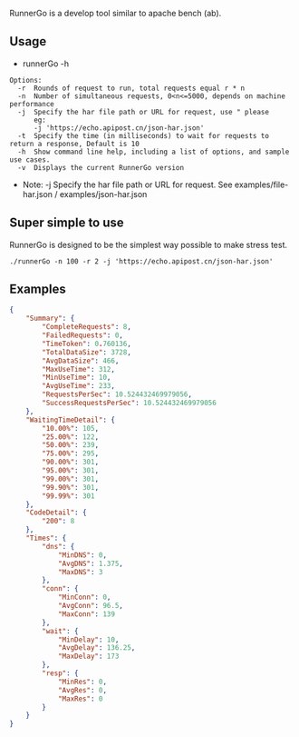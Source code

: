 

RunnerGo is a develop tool similar to apache bench (ab).

## Usage
* runnerGo -h

```
Options:
  -r  Rounds of request to run, total requests equal r * n
  -n  Number of simultaneous requests, 0<n<=5000, depends on machine performance
  -j  Specify the har file path or URL for request, use " please
      eg: 
      -j 'https://echo.apipost.cn/json-har.json'
  -t  Specify the time (in milliseconds) to wait for requests to return a response, Default is 10
  -h  Show command line help, including a list of options, and sample use cases.
  -v  Displays the current RunnerGo version
```

* Note: -j Specify the har file path or URL for request. See examples/file-har.json / examples/json-har.json

## Super simple to use
RunnerGo is designed to be the simplest way possible to make stress test. 

```
./runnerGo -n 100 -r 2 -j 'https://echo.apipost.cn/json-har.json'
```

## Examples
```json
{
    "Summary": {
        "CompleteRequests": 8,
        "FailedRequests": 0,
        "TimeToken": 0.760136,
        "TotalDataSize": 3728,
        "AvgDataSize": 466,
        "MaxUseTime": 312,
        "MinUseTime": 10,
        "AvgUseTime": 233,
        "RequestsPerSec": 10.524432469979056,
        "SuccessRequestsPerSec": 10.524432469979056
    },
    "WaitingTimeDetail": {
        "10.00%": 105,
        "25.00%": 122,
        "50.00%": 239,
        "75.00%": 295,
        "90.00%": 301,
        "95.00%": 301,
        "99.00%": 301,
        "99.90%": 301,
        "99.99%": 301
    },
    "CodeDetail": {
        "200": 8
    },
    "Times": {
        "dns": {
            "MinDNS": 0,
            "AvgDNS": 1.375,
            "MaxDNS": 3
        },
        "conn": {
            "MinConn": 0,
            "AvgConn": 96.5,
            "MaxConn": 139
        },
        "wait": {
            "MinDelay": 10,
            "AvgDelay": 136.25,
            "MaxDelay": 173
        },
        "resp": {
            "MinRes": 0,
            "AvgRes": 0,
            "MaxRes": 0
        }
    }
}
```